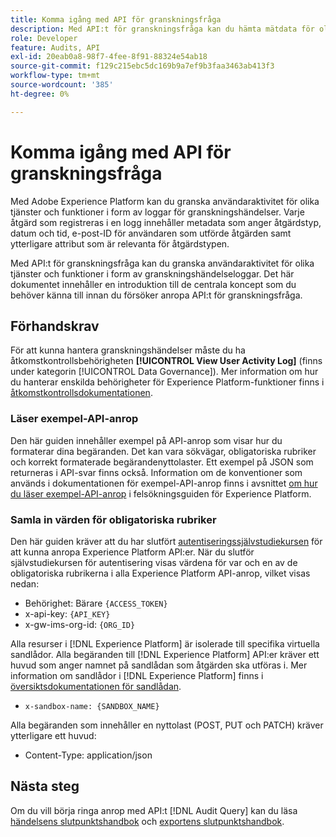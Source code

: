 ```yaml
---
title: Komma igång med API för granskningsfråga
description: Med API:t för granskningsfråga kan du hämta mätdata för olika Adobe Experience Platform-funktioner. Det här dokumentet innehåller en introduktion till de centrala koncept som du behöver känna till innan du försöker anropa API:t för granskningsfråga.
role: Developer
feature: Audits, API
exl-id: 20eab0a8-98f7-4fee-8f91-88324e54ab18
source-git-commit: f129c215ebc5dc169b9a7ef9b3faa3463ab413f3
workflow-type: tm+mt
source-wordcount: '385'
ht-degree: 0%

---
```


# Komma igång med API för granskningsfråga

Med Adobe Experience Platform kan du granska användaraktivitet för olika tjänster och funktioner i form av loggar för granskningshändelser. Varje åtgärd som registreras i en logg innehåller metadata som anger åtgärdstyp, datum och tid, e-post-ID för användaren som utförde åtgärden samt ytterligare attribut som är relevanta för åtgärdstypen.

Med API:t för granskningsfråga kan du granska användaraktivitet för olika tjänster och funktioner i form av granskningshändelseloggar. Det här dokumentet innehåller en introduktion till de centrala koncept som du behöver känna till innan du försöker anropa API:t för granskningsfråga.

## Förhandskrav

För att kunna hantera granskningshändelser måste du ha åtkomstkontrollsbehörigheten **[!UICONTROL View User Activity Log]** (finns under kategorin [!UICONTROL Data Governance]). Mer information om hur du hanterar enskilda behörigheter för Experience Platform-funktioner finns i [åtkomstkontrollsdokumentationen](../../../../access-control/home.md).

### Läser exempel-API-anrop

Den här guiden innehåller exempel på API-anrop som visar hur du formaterar dina begäranden. Det kan vara sökvägar, obligatoriska rubriker och korrekt formaterade begärandenyttolaster. Ett exempel på JSON som returneras i API-svar finns också. Information om de konventioner som används i dokumentationen för exempel-API-anrop finns i avsnittet [om hur du läser exempel-API-anrop](../../../../landing/troubleshooting.md#how-do-i-format-an-api-request) i felsökningsguiden för Experience Platform.

### Samla in värden för obligatoriska rubriker

Den här guiden kräver att du har slutfört [autentiseringssjälvstudiekursen](https://www.adobe.com/go/platform-api-authentication-en) för att kunna anropa Experience Platform API:er. När du slutför självstudiekursen för autentisering visas värdena för var och en av de obligatoriska rubrikerna i alla Experience Platform API-anrop, vilket visas nedan:

* Behörighet: Bärare `{ACCESS_TOKEN}`
* x-api-key: `{API_KEY}`
* x-gw-ims-org-id: `{ORG_ID}`

Alla resurser i [!DNL Experience Platform] är isolerade till specifika virtuella sandlådor. Alla begäranden till [!DNL Experience Platform] API:er kräver ett huvud som anger namnet på sandlådan som åtgärden ska utföras i. Mer information om sandlådor i [!DNL Experience Platform] finns i [översiktsdokumentationen för sandlådan](../../../../sandboxes/home.md).

* `x-sandbox-name: {SANDBOX_NAME}`

Alla begäranden som innehåller en nyttolast (POST, PUT och PATCH) kräver ytterligare ett huvud:

* Content-Type: application/json

## Nästa steg

Om du vill börja ringa anrop med API:t [!DNL Audit Query] kan du läsa [händelsens slutpunktshandbok](./events.md) och [exportens slutpunktshandbok](./export.md).
